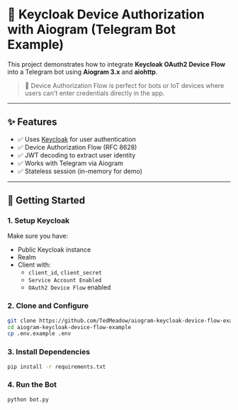 # 🤖 Keycloak Device Authorization with Aiogram (Telegram Bot Example)

This project demonstrates how to integrate **Keycloak OAuth2 Device Flow** into a Telegram bot using **Aiogram 3.x** and **aiohttp**.

> 🔐 Device Authorization Flow is perfect for bots or IoT devices where users can't enter credentials directly in the app.

---

## ✨ Features

- ✅ Uses [Keycloak](https://www.keycloak.org/) for user authentication
- ✅ Device Authorization Flow (RFC 8628)
- ✅ JWT decoding to extract user identity
- ✅ Works with Telegram via Aiogram
- ✅ Stateless session (in-memory for demo)

---

## 🚀 Getting Started

### 1. Setup Keycloak

Make sure you have:

- Public Keycloak instance
- Realm
- Client with:
  - `client_id`, `client_secret`
  - `Service Account Enabled`
  - `OAuth2 Device Flow` enabled

### 2. Clone and Configure

```bash
git clone https://github.com/TedMeadow/aiogram-keycloak-device-flow-example.git
cd aiogram-keycloak-device-flow-example
cp .env.example .env
```

### 3. Install Dependencies

```bash
pip install -r requirements.txt
```

### 4. Run the Bot

```bash
python bot.py
```
